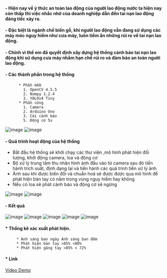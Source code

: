 #### - Hiện nay về ý thức an toàn lao động của người lao động nước ta hiện nay còn thấp thì việc nhắc nhở của doanh nghiệp dẫn đến tai nạn lao động đáng tiếc xảy ra.
#### - Đặc biệt là ngành chế biến gỗ, khi người lao động vẫn đang sử dụng các máy móc nguy hiểm như cưa máy, luôn tiềm ẩn những rủi ro về tai nạn lao động.
#### - Chính vì thế em đã quyết định xây dựng hệ thống cảnh báo tai nạn lao động khi sử dụng cưa máy nhằm hạn chế rủi ro và đảm bảo an toàn người lao động.

#### - Các thành phần trong hệ thống
          * Phần mềm
            1. OpenCV 4.5.5
            2. Numpy 1.2.4
            3. YOLOv4 Tiny
          * Phần cứng
            1. Camera
            2. Arduino Uno
            3. Còi cảnh báo
            5. Động cơ 5v
   ![image](https://user-images.githubusercontent.com/92384494/215649925-ae1fd728-3f99-488c-9fe5-038ed4bb946e.png)
   ![image](https://user-images.githubusercontent.com/92384494/215655932-1ed1c40f-5d95-4653-a203-7c9b9a5ec2f5.png)
#### - Quá trình hoạt động của hệ thống
  * Bắt đầu hệ thống sẽ khởi chạy các thư viện ,mô hình phát hiện đối tượng, khởi động camera, loa và động cơ
  * Bộ xử lý trung tâm thu nhận hình ảnh đầu vào từ camera sau đó tiến hành trích xuất, định dạng lại và tiến hành các quá trình tiền xử lý ảnh
  * Ảnh sau khi được biến đổi và chuẩn hoá sẽ được được qua mô hình để phát hiện bàn tay có nằm trong vùng nguy hiểm hay không
  * Nếu có loa sẽ phát cảnh báo và động cơ sẽ ngừng
        
   ![image](https://user-images.githubusercontent.com/92384494/215655345-96affbfc-17c8-4b6e-b16e-2346cabb5f8f.png)
   ![image](https://user-images.githubusercontent.com/92384494/215655896-04fd2640-791d-4daa-bb87-5ac0cab70b1c.png)

#### - Kết quả
   ![image](https://user-images.githubusercontent.com/92384494/215656059-e38c432a-4731-452b-9a24-947b489e2694.png)
   ![image](https://user-images.githubusercontent.com/92384494/215656096-a191deb4-6456-4191-a308-da82fb9109be.png)
   ![image](https://user-images.githubusercontent.com/92384494/215656108-055e7c37-39da-4c23-a8d5-74aaf01cb22d.png)
   ![image](https://user-images.githubusercontent.com/92384494/215656132-1a77a034-39d5-47ff-af06-a4cae3efa273.png)
   ![image](https://user-images.githubusercontent.com/92384494/215656332-40e62dcc-d151-4ce2-bcaf-bff63cc95a5a.png)
#### * Thống kê xác xuất phát hiện.
         * Ánh sáng ban ngày Ánh sáng ban đêm
         * Phát hiện bàn tay >85% <80%
         * Phát hiện găng tay >85% < 72%
#### * Link
   [Video Demo](https://www.youtube.com/watch?v=0ofEC2D2mNk)

   





                  
                  
            
          

